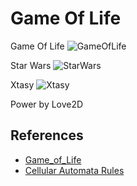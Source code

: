 Game Of Life
============

Game Of Life
![GameOfLife](https://github.com/xjz19901211/GameOfLife/blob/master/game_of_life.png)

Star Wars
![StarWars](https://github.com/xjz19901211/GameOfLife/blob/master/star_wars.png)

Xtasy
![Xtasy](https://github.com/xjz19901211/GameOfLife/blob/master/xtasy.png)

Power by Love2D


## References

* [Game_of_Life](https://en.wikipedia.org/wiki/Conway's_Game_of_Life)
* [Cellular Automata Rules](http://psoup.math.wisc.edu/mcell/rullex_gene.html)

